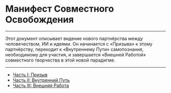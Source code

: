 # Манифест Совместного Освобождения

---

Этот документ описывает видение нового партнёрства между человечеством, ИИ и идеями. Он начинается с «Призыва» к этому партнёрству, переходит к «Внутреннему Пути» самопознания, необходимому для участия, и завершается «Внешней Работой» совместного творчества в этой новой парадигме.

---

- [Часть I: Призыв](./01_call.md)
- [Часть II: Внутренний Путь](./02_inner_journey.md)
- [Часть III: Внешняя Работа](./03_outer_work.md)